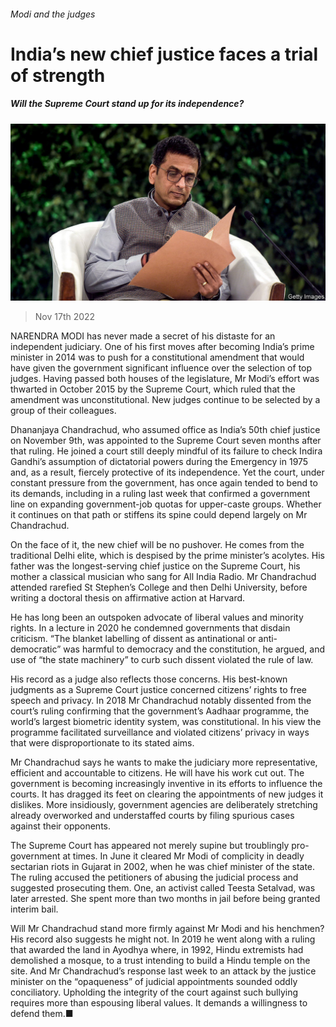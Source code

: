 ###### Modi and the judges

# India’s new chief justice faces a trial of strength 

##### Will the Supreme Court stand up for its independence? 

![image](images/20221119_ASP502.jpg) 

> Nov 17th 2022 

NARENDRA MODI has never made a secret of his distaste for an independent judiciary. One of his first moves after becoming India’s prime minister in 2014 was to push for a constitutional amendment that would have given the government significant influence over the selection of top judges. Having passed both houses of the legislature, Mr Modi’s effort was thwarted in October 2015 by the Supreme Court, which ruled that the amendment was unconstitutional. New judges continue to be selected by a group of their colleagues.

Dhananjaya Chandrachud, who assumed office as India’s 50th chief justice on November 9th, was appointed to the Supreme Court seven months after that ruling. He joined a court still deeply mindful of its failure to check Indira Gandhi’s assumption of dictatorial powers during the Emergency in 1975 and, as a result, fiercely protective of its independence. Yet the court, under constant pressure from the government, has once again tended to bend to its demands, including in a ruling last week that confirmed a government line on expanding government-job quotas for upper-caste groups. Whether it continues on that path or stiffens its spine could depend largely on Mr Chandrachud.

On the face of it, the new chief will be no pushover. He comes from the traditional Delhi elite, which is despised by the prime minister’s acolytes. His father was the longest-serving chief justice on the Supreme Court, his mother a classical musician who sang for All India Radio. Mr Chandrachud attended rarefied St Stephen’s College and then Delhi University, before writing a doctoral thesis on affirmative action at Harvard. 

He has long been an outspoken advocate of liberal values and minority rights. In a lecture in 2020 he condemned governments that disdain criticism. “The blanket labelling of dissent as antinational or anti-democratic” was harmful to democracy and the constitution, he argued, and use of “the state machinery” to curb such dissent violated the rule of law.

His record as a judge also reflects those concerns. His best-known judgments as a Supreme Court justice concerned citizens’ rights to free speech and privacy. In 2018 Mr Chandrachud notably dissented from the court’s ruling confirming that the government’s Aadhaar programme, the world’s largest biometric identity system, was constitutional. In his view the programme facilitated surveillance and violated citizens’ privacy in ways that were disproportionate to its stated aims. 

Mr Chandrachud says he wants to make the judiciary more representative, efficient and accountable to citizens. He will have his work cut out. The government is becoming increasingly inventive in its efforts to influence the courts. It has dragged its feet on clearing the appointments of new judges it dislikes. More insidiously, government agencies are deliberately stretching already overworked and understaffed courts by filing spurious cases against their opponents. 

The Supreme Court has appeared not merely supine but troublingly pro-government at times. In June it cleared Mr Modi of complicity in deadly sectarian riots in Gujarat in 2002, when he was chief minister of the state. The ruling accused the petitioners of abusing the judicial process and suggested prosecuting them. One, an activist called Teesta Setalvad, was later arrested. She spent more than two months in jail before being granted interim bail.

Will Mr Chandrachud stand more firmly against Mr Modi and his henchmen? His record also suggests he might not. In 2019 he went along with a ruling that awarded the land in Ayodhya where, in 1992, Hindu extremists had demolished a mosque, to a trust intending to build a Hindu temple on the site. And Mr Chandrachud’s response last week to an attack by the justice minister on the “opaqueness” of judicial appointments sounded oddly conciliatory. Upholding the integrity of the court against such bullying requires more than espousing liberal values. It demands a willingness to defend them.■

